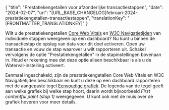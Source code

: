 {
  "title": "Prestatiekengetallen voor afzonderlijke transactiestappen",
  "date": "2024-02-07",
  "url": "[URL_BASE_CHANGELOG]februari-2024-prestatiekengetallen-transactiestappen",
  "translationKey": "[FRONTMATTER_TRANSLATIONKEY]"
}

Wilt u de prestatiekengetallen [Core Web Vitals]([LINK_URL_1]) en [W3C Navigatietijden]([LINK_URL_2]) van individuele stappen weergeven op een dashboard? Nu kunt u binnen de transactiestap de opslag van data voor dit doel activeren. Open uw transactie en vouw de stap waarover u wilt rapporteren uit. Schakel vervolgens de optie "Prestatiekengetallen" in de stapinstellingen bovenaan in. Houd er rekening mee dat deze optie alleen beschikbaar is als u de Waterval-instelling activeert.

Eenmaal ingeschakeld, zijn de prestatiekengetallen Core Web Vitals en W3C Navigatietijden beschikbaar en kunt u deze op een dashboard rapporteren met de aangepaste tegel [Eenvoudige grafiek]([LINK_URL_3]). De legenda van de tegel geeft aan welke grafiek bij welke stap hoort, daarin wordt bijvoorbeeld *First contentful paint (stap 1)* weergegeven. U kunt ook met de muis over de grafiek hoveren voor meer details. 
